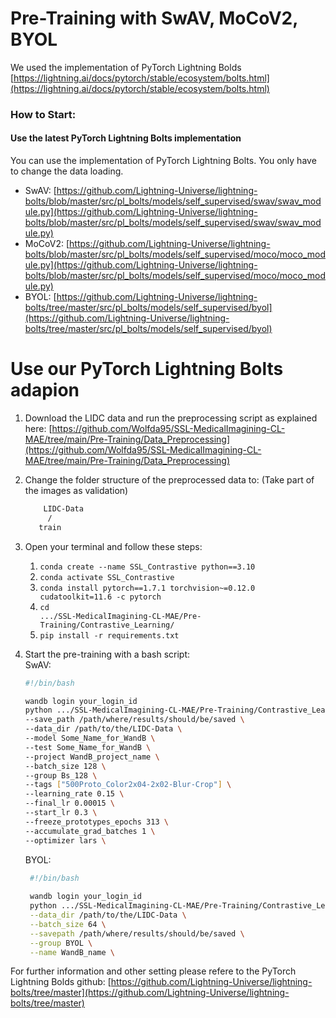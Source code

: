 # Pre-Training with SwAV, MoCoV2, BYOL

We used the implementation of PyTorch Lightning Bolds [https://lightning.ai/docs/pytorch/stable/ecosystem/bolts.html](https://lightning.ai/docs/pytorch/stable/ecosystem/bolts.html)

### How to Start:

#### Use the latest PyTorch Lightning Bolts implementation
You can use the implementation of PyTorch Lightning Bolts. You only have to change the data loading. 
- SwAV: [https://github.com/Lightning-Universe/lightning-bolts/blob/master/src/pl_bolts/models/self_supervised/swav/swav_module.py](https://github.com/Lightning-Universe/lightning-bolts/blob/master/src/pl_bolts/models/self_supervised/swav/swav_module.py)
- MoCoV2: [https://github.com/Lightning-Universe/lightning-bolts/blob/master/src/pl_bolts/models/self_supervised/moco/moco_module.py](https://github.com/Lightning-Universe/lightning-bolts/blob/master/src/pl_bolts/models/self_supervised/moco/moco_module.py)
- BYOL: [https://github.com/Lightning-Universe/lightning-bolts/tree/master/src/pl_bolts/models/self_supervised/byol](https://github.com/Lightning-Universe/lightning-bolts/tree/master/src/pl_bolts/models/self_supervised/byol)

# Use our PyTorch Lightning Bolts adapion
1. Download the LIDC data and run the preprocessing script as explained here: [https://github.com/Wolfda95/SSL-MedicalImagining-CL-MAE/tree/main/Pre-Training/Data_Preprocessing](https://github.com/Wolfda95/SSL-MedicalImagining-CL-MAE/tree/main/Pre-Training/Data_Preprocessing)
2. Change the folder structure of the preprocessed data to: (Take part of the images as validation) 
    ```bash
        LIDC-Data
         /        
       train       
    ```
2. Open your terminal and follow these steps: 
    1. <code>conda create --name SSL_Contrastive python==3.10</code>
    2. <code>conda activate SSL_Contrastive</code>
    3. <code>conda install pytorch==1.7.1 torchvision~=0.12.0 cudatoolkit=11.6 -c pytorch</code>
    4. <code>cd .../SSL-MedicalImagining-CL-MAE/Pre-Training/Contrastive_Learning/</code>
    5. <code>pip install -r requirements.txt</code>
4. Start the pre-training with a bash script: \
   SwAV: 
    ```bash
    #!/bin/bash

    wandb login your_login_id
    python .../SSL-MedicalImagining-CL-MAE/Pre-Training/Contrastive_Learning/pl_bolts/models/self_supervised/swav/swav_module_lidc.py \
    --save_path /path/where/results/should/be/saved \
    --data_dir /path/to/the/LIDC-Data \
    --model Some_Name_for_WandB \
    --test Some_Name_for_WandB \
    --project WandB_project_name \
    --batch_size 128 \
    --group Bs_128 \
    --tags ["500Proto_Color2x04-2x02-Blur-Crop"] \
    --learning_rate 0.15 \
    --final_lr 0.00015 \
    --start_lr 0.3 \
    --freeze_prototypes_epochs 313 \
    --accumulate_grad_batches 1 \
    --optimizer lars \
    ```

    BYOL:
   ```bash
    #!/bin/bash
    
    wandb login your_login_id
    python .../SSL-MedicalImagining-CL-MAE/Pre-Training/Contrastive_Learning/pl_bolts/models/self_supervised/byol/byol_module.py --gpus 1 \
    --data_dir /path/to/the/LIDC-Data \
    --batch_size 64 \
    --savepath /path/where/results/should/be/saved \
    --group BYOL \
    --name WandB_name \
    ```
For further information and other setting please refere to the PyTorch Lightning Bolds github: [https://github.com/Lightning-Universe/lightning-bolts/tree/master](https://github.com/Lightning-Universe/lightning-bolts/tree/master)
